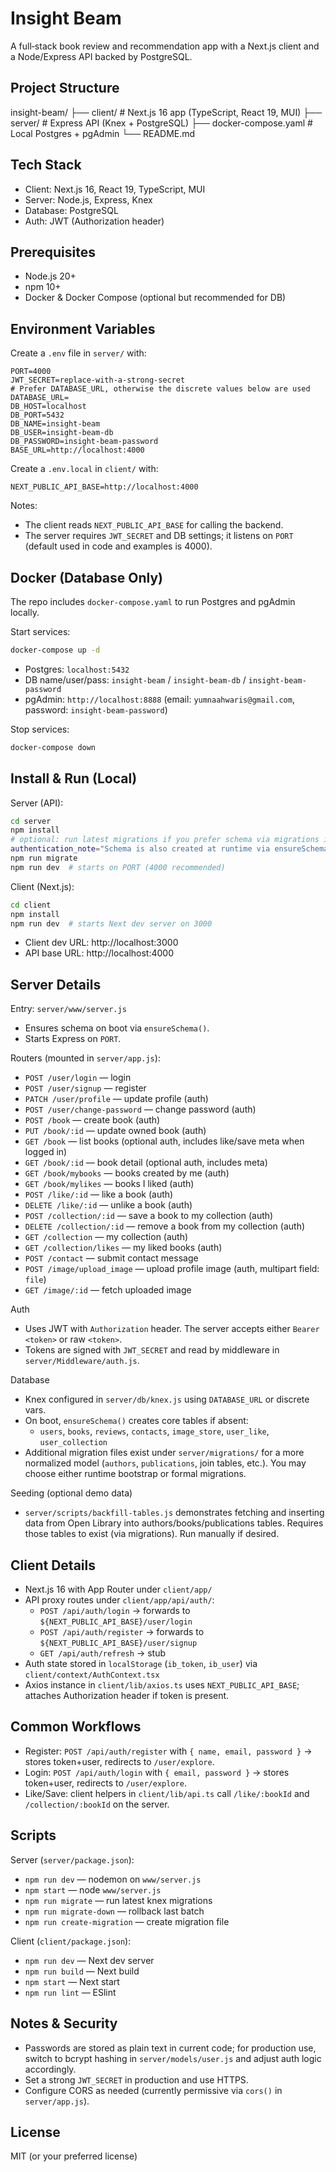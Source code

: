 # Insight Beam
A full‑stack book review and recommendation app with a Next.js client and a Node/Express API backed by PostgreSQL.

## Project Structure
insight-beam/
├── client/        # Next.js 16 app (TypeScript, React 19, MUI)
├── server/        # Express API (Knex + PostgreSQL)
├── docker-compose.yaml  # Local Postgres + pgAdmin
└── README.md

## Tech Stack
- Client: Next.js 16, React 19, TypeScript, MUI
- Server: Node.js, Express, Knex
- Database: PostgreSQL
- Auth: JWT (Authorization header)

## Prerequisites
- Node.js 20+
- npm 10+
- Docker & Docker Compose (optional but recommended for DB)

## Environment Variables
Create a `.env` file in `server/` with:
```
PORT=4000
JWT_SECRET=replace-with-a-strong-secret
# Prefer DATABASE_URL, otherwise the discrete values below are used
DATABASE_URL=
DB_HOST=localhost
DB_PORT=5432
DB_NAME=insight-beam
DB_USER=insight-beam-db
DB_PASSWORD=insight-beam-password
BASE_URL=http://localhost:4000
```

Create a `.env.local` in `client/` with:
```
NEXT_PUBLIC_API_BASE=http://localhost:4000
```

Notes:
- The client reads `NEXT_PUBLIC_API_BASE` for calling the backend.
- The server requires `JWT_SECRET` and DB settings; it listens on `PORT` (default used in code and examples is 4000).

## Docker (Database Only)
The repo includes `docker-compose.yaml` to run Postgres and pgAdmin locally.

Start services:
```bash
docker-compose up -d
```
- Postgres: `localhost:5432`
- DB name/user/pass: `insight-beam` / `insight-beam-db` / `insight-beam-password`
- pgAdmin: `http://localhost:8888` (email: `yumnaahwaris@gmail.com`, password: `insight-beam-password`)

Stop services:
```bash
docker-compose down
```

## Install & Run (Local)
Server (API):
```bash
cd server
npm install
# optional: run latest migrations if you prefer schema via migrations instead of bootstrap
authentication_note="Schema is also created at runtime via ensureSchema()"
npm run migrate
npm run dev  # starts on PORT (4000 recommended)
```

Client (Next.js):
```bash
cd client
npm install
npm run dev  # starts Next dev server on 3000
```

- Client dev URL: http://localhost:3000
- API base URL: http://localhost:4000

## Server Details
Entry: `server/www/server.js`
- Ensures schema on boot via `ensureSchema()`.
- Starts Express on `PORT`.

Routers (mounted in `server/app.js`):
- `POST /user/login` — login
- `POST /user/signup` — register
- `PATCH /user/profile` — update profile (auth)
- `POST /user/change-password` — change password (auth)
- `POST /book` — create book (auth)
- `PUT /book/:id` — update owned book (auth)
- `GET /book` — list books (optional auth, includes like/save meta when logged in)
- `GET /book/:id` — book detail (optional auth, includes meta)
- `GET /book/mybooks` — books created by me (auth)
- `GET /book/mylikes` — books I liked (auth)
- `POST /like/:id` — like a book (auth)
- `DELETE /like/:id` — unlike a book (auth)
- `POST /collection/:id` — save a book to my collection (auth)
- `DELETE /collection/:id` — remove a book from my collection (auth)
- `GET /collection` — my collection (auth)
- `GET /collection/likes` — my liked books (auth)
- `POST /contact` — submit contact message
- `POST /image/upload_image` — upload profile image (auth, multipart field: `file`)
- `GET /image/:id` — fetch uploaded image

Auth
- Uses JWT with `Authorization` header. The server accepts either `Bearer <token>` or raw `<token>`.
- Tokens are signed with `JWT_SECRET` and read by middleware in `server/Middleware/auth.js`.

Database
- Knex configured in `server/db/knex.js` using `DATABASE_URL` or discrete vars.
- On boot, `ensureSchema()` creates core tables if absent:
  - `users`, `books`, `reviews`, `contacts`, `image_store`, `user_like`, `user_collection`
- Additional migration files exist under `server/migrations/` for a more normalized model (`authors`, `publications`, join tables, etc.). You may choose either runtime bootstrap or formal migrations.

Seeding (optional demo data)
- `server/scripts/backfill-tables.js` demonstrates fetching and inserting data from Open Library into authors/books/publications tables. Requires those tables to exist (via migrations). Run manually if desired.

## Client Details
- Next.js 16 with App Router under `client/app/`
- API proxy routes under `client/app/api/auth/`:
  - `POST /api/auth/login` → forwards to `${NEXT_PUBLIC_API_BASE}/user/login`
  - `POST /api/auth/register` → forwards to `${NEXT_PUBLIC_API_BASE}/user/signup`
  - `GET /api/auth/refresh` → stub
- Auth state stored in `localStorage` (`ib_token`, `ib_user`) via `client/context/AuthContext.tsx`
- Axios instance in `client/lib/axios.ts` uses `NEXT_PUBLIC_API_BASE`; attaches Authorization header if token is present.

## Common Workflows
- Register: `POST /api/auth/register` with `{ name, email, password }` → stores token+user, redirects to `/user/explore`.
- Login: `POST /api/auth/login` with `{ email, password }` → stores token+user, redirects to `/user/explore`.
- Like/Save: client helpers in `client/lib/api.ts` call `/like/:bookId` and `/collection/:bookId` on the server.

## Scripts
Server (`server/package.json`):
- `npm run dev` — nodemon on `www/server.js`
- `npm start` — node `www/server.js`
- `npm run migrate` — run latest knex migrations
- `npm run migrate-down` — rollback last batch
- `npm run create-migration` — create migration file

Client (`client/package.json`):
- `npm run dev` — Next dev server
- `npm run build` — Next build
- `npm start` — Next start
- `npm run lint` — ESlint

## Notes & Security
- Passwords are stored as plain text in current code; for production use, switch to bcrypt hashing in `server/models/user.js` and adjust auth logic accordingly.
- Set a strong `JWT_SECRET` in production and use HTTPS.
- Configure CORS as needed (currently permissive via `cors()` in `server/app.js`).

## License
MIT (or your preferred license)